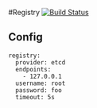 
#Registry [![Build Status](https://travis-ci.org/rai-project/registry.svg?branch=master)](https://travis-ci.org/rai-project/registry)

## Config

~~~
registry:
  provider: etcd
  endpoints:
    - 127.0.0.1
  username: root
  password: foo
  timeout: 5s
~~~
